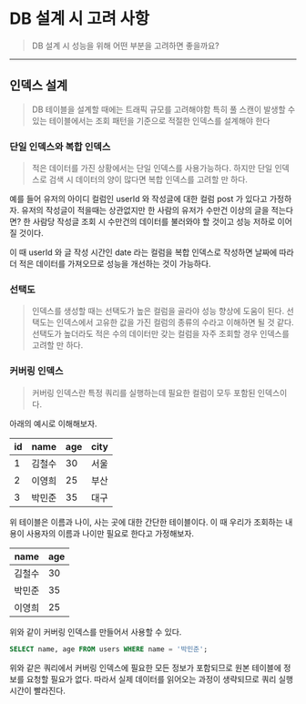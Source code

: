 # DB 설계 시 고려 사항
> DB 설계 시 성능을 위해 어떤 부분을 고려하면 좋을까요?
---
## 인덱스 설계
> DB 테이블을 설계할 때에는 트래픽 규모를 고려해야함
> 특히 풀 스캔이 발생할 수 있는 테이블에서는 조회 패턴을 기준으로 적절한 인덱스를 설계해야 한다

### 단일 인덱스와 복합 인덱스
> 적은 데이터를 가진 상황에서는 단일 인덱스를 사용가능하다.
> 하지만 단일 인덱스로 검색 시 데이터의 양이 많다면 복합 인덱스를 고려할 만 하다.

예를 들어 유저의 아이디 컬럼인 userId 와 작성글에 대한 컬럼 post 가 있다고 가정하자.
유저의 작성글이 적을때는 상관없지만 한 사람의 유저가 수만건 이상의 글을 적는다면?
한 사람당 작성글 조회 시 수만건의 데이터를 불러와야 할 것이고 성능 저하로 이어질 것이다. <br>

이 때 userId 와 글 작성 시간인 date 라는 컬럼을 복합 인덱스로 작성하면 날짜에 따라 더 적은 데이터를 가져오므로
성능을 개선하는 것이 가능하다.

### 선택도
> 인덱스를 생성할 때는 선택도가 높은 컬럼을 골라야 성능 향상에 도움이 된다.
> 선택도는 인덱스에서 고유한 값을 가진 컬럼의 종류의 수라고 이해하면 될 것 같다.
> 선택도가 높더라도 적은 수의 데이터만 갖는 컬럼을 자주 조회할 경우 인덱스를 고려할 만 하다.

### 커버링 인덱스
> 커버링 인덱스란 특정 쿼리를 실행하는데 필요한 컬럼이 모두 포함된 인덱스이다.

아래의 예시로 이해해보자.

| id | name | age | city |
|---|---|---|---|
| 1 | 김철수 | 30 | 서울 |
| 2 | 이영희 | 25 | 부산 |
| 3 | 박민준 | 35 | 대구 |

위 테이블은 이름과 나이, 사는 곳에 대한 간단한 테이블이다.
이 때 우리가 조회하는 내용이 사용자의 이름과 나이만 필요로 한다고 가정해보자.

| name | age |
|---|---|
| 김철수 | 30 |
| 박민준 | 35 |
| 이영희 | 25 |

위와 같이 커버링 인덱스를 만들어서 사용할 수 있다.

```sql
SELECT name, age FROM users WHERE name = '박민준';
```
위와 같은 쿼리에서 커버링 인덱스에 필요한 모든 정보가 포함되므로 원본 테이블에 정보를 요청할 필요가 없다.
따라서 실제 데이터를 읽어오는 과정이 생략되므로 쿼리 실행 시간이 빨라진다.


